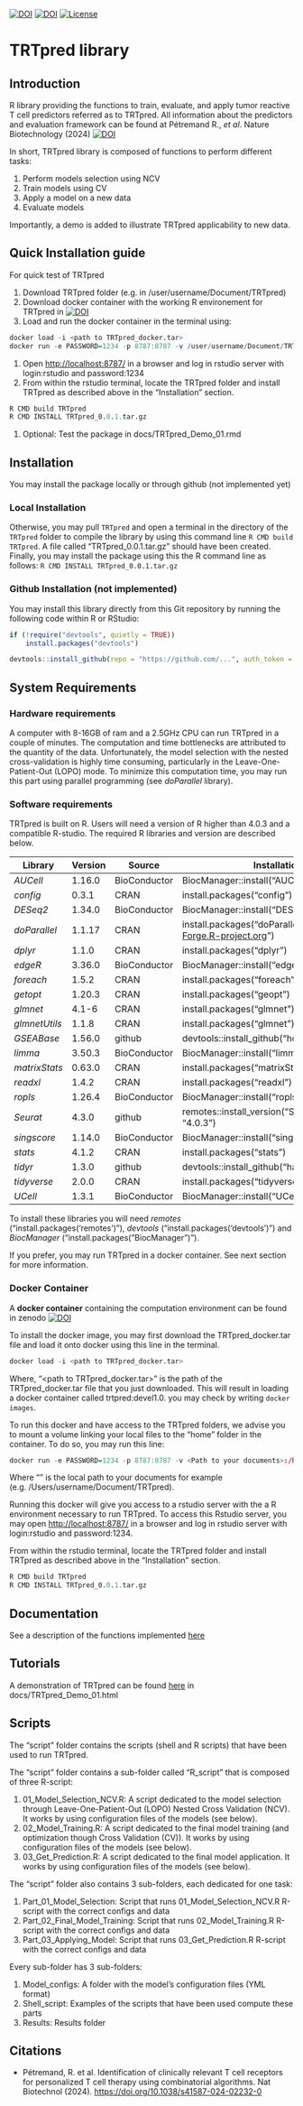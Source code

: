 [![DOI](https://img.shields.io/badge/DOI%3A-10.1038/s41587--024--02232--0-brightgreen)](https://doi.org/10.1038/s41587-024-02232-0)
[![DOI](https://zenodo.org/badge/DOI/10.5281/zenodo.11401545.svg)](https://doi.org/10.5281/zenodo.11401545)
[![License](https://img.shields.io/badge/License-LICENSE-green)](./LICENSE_TRTpred.pdf)

# TRTpred library

## Introduction

R library providing the functions to train, evaluate, and apply tumor
reactive T cell predictors referred as to TRTpred. All information about
the predictors and evaluation framework can be found at Pétremand R.,
*et al*. Nature Biotechnology (2024)
[![DOI](https://img.shields.io/badge/DOI%3A-10.1038/s41587--024--02232--0-brightgreen)](https://doi.org/10.1038/s41587-024-02232-0)

In short, TRTpred library is composed of functions to perform different
tasks:

1.  Perform models selection using NCV
2.  Train models using CV
3.  Apply a model on a new data
4.  Evaluate models

Importantly, a demo is added to illustrate TRTpred applicability to new
data.

## Quick Installation guide

For quick test of TRTpred

1.  Download TRTpred folder (e.g. in /user/username/Document/TRTpred)
2.  Download docker container with the working R environement for
    TRTpred in
    [![DOI](https://zenodo.org/badge/DOI/10.5281/zenodo.11401545.svg)](https://doi.org/10.5281/zenodo.11401545)
3.  Load and run the docker container in the terminal using:

``` r
docker load -i <path to TRTpred_docker.tar>
docker run -e PASSWORD=1234 -p 8787:8787 -v /user/username/Document/TRTpred:/home trtpred:devel1.0
```

1.  Open <http://localhost:8787/> in a browser and log in rstudio server
    with login:rstudio and password:1234
2.  From within the rstudio terminal, locate the TRTpred folder and
    install TRTpred as described above in the “Installation” section.

``` r
R CMD build TRTpred
R CMD INSTALL TRTpred_0.0.1.tar.gz
```

1.  Optional: Test the package in docs/TRTpred_Demo_01.rmd

## Installation

You may install the package locally or through github (not implemented
yet)

### Local Installation

Otherwise, you may pull `TRTpred` and open a terminal in the directory
of the `TRTpred` folder to compile the library by using this command
line `R CMD build TRTpred`. A file called “TRTpred_0.0.1.tar.gz” should
have been created. Finally, you may install the package using this the R
command line as follows: `R CMD INSTALL TRTpred_0.0.1.tar.gz`

### Github Installation (not implemented)

You may install this library directly from this Git repository by
running the following code within R or RStudio:

``` r
if (!require("devtools", quietly = TRUE))
    install.packages("devtools")

devtools::install_github(repo = "https://github.com/...", auth_token = <inset your tolken>)
```

## System Requirements

### Hardware requirements

A computer with 8-16GB of ram and a 2.5GHz CPU can run TRTpred in a
couple of minutes. The computation and time bottlenecks are attributed
to the quantity of the data. Unfortunately, the model selection with the
nested cross-validation is highly time consuming, particularly in the
Leave-One-Patient-Out (LOPO) mode. To minimize this computation time,
you may run this part using parallel programming (see *doParallel*
library).

### Software requirements

TRTpred is built on R. Users will need a version of R higher than 4.0.3
and a compatible R-studio. The required R libraries and version are
described below.

| **Library**   | **Version** | **Source**   | **Installation line**                                                  |
|----------|---------|---------|---------------------------------------------|
| *AUCell*      | 1.16.0      | BioConductor | BiocManager::install(“AUCell”)                                         |
| *config*      | 0.3.1       | CRAN         | install.packages(“config”)                                             |
| *DESeq2*      | 1.34.0      | BioConductor | BiocManager::install(“DESeq2”)                                         |
| *doParallel*  | 1.1.17      | CRAN         | install.packages(“doParallel”, repos=“<http://R-Forge.R-project.org>”) |
| *dplyr*       | 1.1.0       | CRAN         | install.packages(“dplyr”)                                              |
| *edgeR*       | 3.36.0      | BioConductor | BiocManager::install(“edgeR”)                                          |
| *foreach*     | 1.5.2       | CRAN         | install.packages(“foreach”)                                            |
| *getopt*      | 1.20.3      | CRAN         | install.packages(“geopt”)                                              |
| *glmnet*      | 4.1-6       | CRAN         | install.packages(“glmnet”)                                             |
| *glmnetUtils* | 1.1.8       | CRAN         | install.packages(“glmnet”)                                             |
| *GSEABase*    | 1.56.0      | github       | devtools::install_github(“hongooi73/glmnetUtils”)                      |
| *limma*       | 3.50.3      | BioConductor | BiocManager::install(“limma”)                                          |
| *matrixStats* | 0.63.0      | CRAN         | install.packages(“matrixStats”)                                        |
| *readxl*      | 1.4.2       | CRAN         | install.packages(“readxl”)                                             |
| *ropls*       | 1.26.4      | BioConductor | BiocManager::install(“ropls”)                                          |
| *Seurat*      | 4.3.0       | github       | remotes::install_version(“Seurat”, version = “4.0.3”)                  |
| *singscore*   | 1.14.0      | BioConductor | BiocManager::install(“singscore”)                                      |
| *stats*       | 4.1.2       | CRAN         | install.packages(“stats”)                                              |
| *tidyr*       | 1.3.0       | github       | devtools::install_github(“hadley/tidyr”)                               |
| *tidyverse*   | 2.0.0       | CRAN         | install.packages(“tidyverse”)                                          |
| *UCell*       | 1.3.1       | BioConductor | BiocManager::install(“UCell”)                                          |

To install these libraries you will need *remotes*
(“install.packages(‘remotes’)”), *devtools*
(“install.packages(‘devtools’)”) and *BiocManager*
(“install.packages(”BiocManager”)”).

If you prefer, you may run TRTpred in a docker container. See next
section for more information.

### Docker Container

A **docker container** containing the computation environment can be
found in zenodo
[![DOI](https://zenodo.org/badge/DOI/10.5281/zenodo.11401545.svg)](https://doi.org/10.5281/zenodo.11401545)

To install the docker image, you may first download the
TRTpred_docker.tar file and load it onto docker using this line in the
terminal.

``` r
docker load -i <path to TRTpred_docker.tar>
```

Where, “\<path to TRTpred_docker.tar\>” is the path of the
TRTpred_docker.tar file that you just downloaded. This will result in
loading a docker container called trtpred:devel1.0. you may check by
writing `docker images`.

To run this docker and have access to the TRTpred folders, we advise you
to mount a volume linking your local files to the “home” folder in the
container. To do so, you may run this line:

``` r
docker run -e PASSWORD=1234 -p 8787:8787 -v <Path to your documents>:/home trtpred:devel1.0
```

Where “<Path to your documents>” is the local path to your documents for
example (e.g. /Users/username/Document/TRTpred).

Running this docker will give you access to a rstudio server with the a
R environment necessary to run TRTpred. To access this Rstudio server,
you may open <http://localhost:8787/> in a browser and log in rstudio
server with login:rstudio and password:1234.

From within the rstudio terminal, locate the TRTpred folder and install
TRTpred as described above in the “Installation” section.

``` r
R CMD build TRTpred
R CMD INSTALL TRTpred_0.0.1.tar.gz
```

## Documentation

See a description of the functions implemented [here](docs/functions.md)

## Tutorials

A demonstration of TRTpred can be found
[here](https://html-preview.github.io/?url=https://github.com/Harari-Lab/TRTpred/blob/main/docs/TRTpred_Demo_01.html)
in docs/TRTpred_Demo_01.html

## Scripts

The “script” folder contains the scripts (shell and R scripts) that have
been used to run TRTpred.

The “script” folder contains a sub-folder called “R_script” that is
composed of three R-script:

1.  01_Model_Selection_NCV.R: A script dedicated to the model selection
    through Leave-One-Patient-Out (LOPO) Nested Cross Validation (NCV).
    It works by using configuration files of the models (see below).
2.  02_Model_Training.R: A script dedicated to the final model training
    (and optimization though Cross Validation (CV)). It works by using
    configuration files of the models (see below).
3.  03_Get_Prediction.R: A script dedicated to the final model
    application. It works by using configuration files of the models
    (see below).

The “script” folder also contains 3 sub-folders, each dedicated for one
task:

1.  Part_01_Model_Selection: Script that runs 01_Model_Selection_NCV.R
    R-script with the correct configs and data
2.  Part_02_Final_Model_Training: Script that runs 02_Model_Training.R
    R-script with the correct configs and data
3.  Part_03_Applying_Model: Script that runs 03_Get_Prediction.R
    R-script with the correct configs and data

Every sub-folder has 3 sub-folders:

1.  Model_configs: A folder with the model’s configuration files (YML
    format)
2.  Shell_script: Examples of the scripts that have been used compute
    these parts
3.  Results: Results folder

## Citations

-   Pétremand, R. et al. Identification of clinically relevant T cell
    receptors for personalized T cell therapy using combinatorial
    algorithms. Nat Biotechnol (2024).
    <https://doi.org/10.1038/s41587-024-02232-0>
